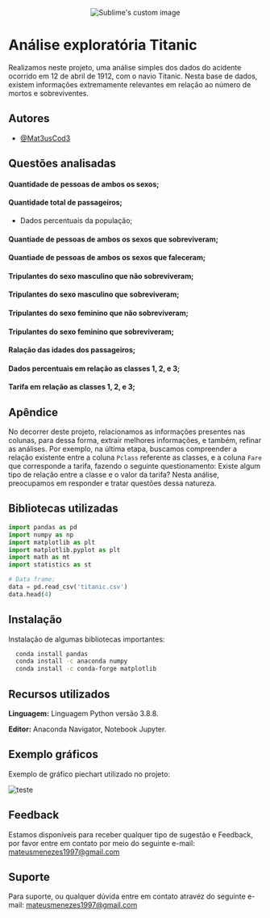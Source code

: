 
<p align="center">
  <img src="https://github.com/Mat3usCod3/Simple-analise/blob/main/Titanic%20img.jpg?raw=true" alt="Sublime's custom image"/>
</p>


# Análise exploratória Titanic

Realizamos neste projeto, uma análise simples dos dados do acidente ocorrido em 12 de abril de 1912, com o navio Titanic. Nesta base de dados, existem informações extremamente relevantes em relação ao número de mortos e sobreviventes.

## Autores

- [@Mat3usCod3](https://github.com/Mat3usCod3)


## Questões analisadas

#### Quantidade de pessoas de ambos os sexos;


#### Quantidade total de passageiros;


+ Dados percentuais da população; 


#### Quantiade de pessoas de ambos os sexos que sobreviveram;

#### Quantiade de pessoas de ambos os sexos que faleceram;

#### Tripulantes do sexo masculino que não sobreviveram;

#### Tripulantes do sexo masculino que sobreviveram;

#### Tripulantes do sexo feminino que não sobreviveram;

#### Tripulantes do sexo feminino que sobreviveram;

#### Ralação das idades dos passageiros;

#### Dados percentuais em relação as classes 1, 2, e 3;

#### Tarifa em relação as classes 1, 2, e 3; 

## Apêndice

No decorrer deste projeto, relacionamos as informações presentes nas colunas, para dessa forma, extrair melhores informações, e também, refinar as análises. Por exemplo, na última etapa, buscamos compreender a relação existente entre a coluna `Pclass` referente as classes, e a coluna `Fare` que corresponde a tarifa, fazendo o seguinte questionamento: Existe algum tipo de relação entre a classe e o valor da tarifa? Nesta análise, preocupamos em responder e tratar questões dessa natureza.


## Bibliotecas utilizadas 

```python
import pandas as pd
import numpy as np
import matplotlib as plt
import matplotlib.pyplot as plt
import math as mt
import statistics as st

# Data frame;
data = pd.read_csv('titanic.csv')
data.head(4)

```


## Instalação 

Instalação de algumas bibliotecas importantes:

```bash
  conda install pandas
  conda install -c anaconda numpy
  conda install -c conda-forge matplotlib
```
    
## Recursos utilizados
**Linguagem:** Linguagem Python versão 3.8.8.

**Editor:** Anaconda Navigator, Notebook Jupyter.


## Exemplo gráficos

Exemplo de gráfico piechart utilizado no projeto:

![teste](https://github.com/Mat3usCod3/Simple-analise/blob/main/grafico.png?raw=true)
## Feedback

Estamos disponíveis para receber qualquer tipo de sugestão e Feedback, por favor entre em contato por meio do seguinte e-mail: mateusmenezes1997@gmail.com


## Suporte

Para suporte, ou qualquer dúvida entre em contato atravéz do seguinte e-mail: mateusmenezes1997@gmail.com

